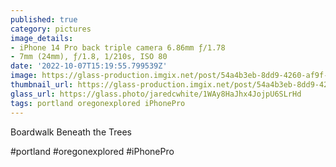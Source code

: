 ```yaml
---
published: true
category: pictures
image_details:
- iPhone 14 Pro back triple camera 6.86mm ƒ/1.78
- 7mm (24mm), ƒ/1.8, 1/210s, ISO 80
date: '2022-10-07T15:19:55.799539Z'
image: https://glass-production.imgix.net/post/54a4b3eb-8dd9-4260-af9f-bb3859eddc09/original?auto=format&fit=max&fm=jpg&h=2048&w=2048&s=12ec498f0f9f956776436159189e2025
thumbnail_url: https://glass-production.imgix.net/post/54a4b3eb-8dd9-4260-af9f-bb3859eddc09/original?auto=format&fm=jpg&h=640&w=640&s=b6e532c3b9aa0cd0c980c9c2800a1736
glass_url: https://glass.photo/jaredcwhite/1WAy8HaJhx4JojpU6SLrHd
tags: portland oregonexplored iPhonePro
---
```


Boardwalk Beneath the Trees  

#portland #oregonexplored #iPhonePro